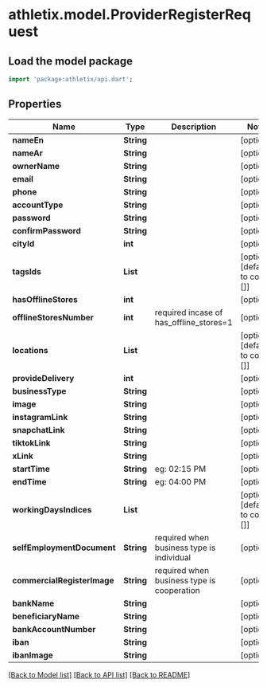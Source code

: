 # athletix.model.ProviderRegisterRequest

## Load the model package
```dart
import 'package:athletix/api.dart';
```

## Properties
Name | Type | Description | Notes
------------ | ------------- | ------------- | -------------
**nameEn** | **String** |  | [optional] 
**nameAr** | **String** |  | [optional] 
**ownerName** | **String** |  | [optional] 
**email** | **String** |  | [optional] 
**phone** | **String** |  | [optional] 
**accountType** | **String** |  | [optional] 
**password** | **String** |  | [optional] 
**confirmPassword** | **String** |  | [optional] 
**cityId** | **int** |  | [optional] 
**tagsIds** | **List<int>** |  | [optional] [default to const []]
**hasOfflineStores** | **int** |  | [optional] 
**offlineStoresNumber** | **int** | required incase of has_offline_stores=1 | [optional] 
**locations** | **List<String>** |  | [optional] [default to const []]
**provideDelivery** | **int** |  | [optional] 
**businessType** | **String** |  | [optional] 
**image** | **String** |  | [optional] 
**instagramLink** | **String** |  | [optional] 
**snapchatLink** | **String** |  | [optional] 
**tiktokLink** | **String** |  | [optional] 
**xLink** | **String** |  | [optional] 
**startTime** | **String** | eg: 02:15 PM | [optional] 
**endTime** | **String** | eg: 04:00 PM | [optional] 
**workingDaysIndices** | **List<int>** |  | [optional] [default to const []]
**selfEmploymentDocument** | **String** | required when business type is individual | [optional] 
**commercialRegisterImage** | **String** | required when business type is cooperation | [optional] 
**bankName** | **String** |  | [optional] 
**beneficiaryName** | **String** |  | [optional] 
**bankAccountNumber** | **String** |  | [optional] 
**iban** | **String** |  | [optional] 
**ibanImage** | **String** |  | [optional] 

[[Back to Model list]](../README.md#documentation-for-models) [[Back to API list]](../README.md#documentation-for-api-endpoints) [[Back to README]](../README.md)


